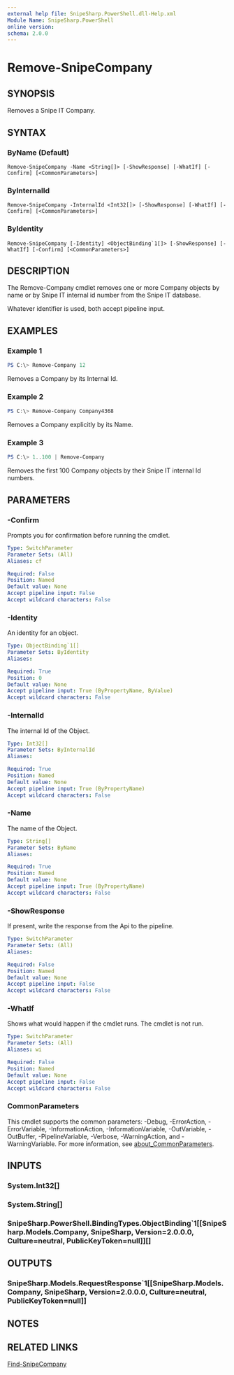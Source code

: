 ```yaml
---
external help file: SnipeSharp.PowerShell.dll-Help.xml
Module Name: SnipeSharp.PowerShell
online version:
schema: 2.0.0
---
```


# Remove-SnipeCompany

## SYNOPSIS
Removes a Snipe IT Company.

## SYNTAX

### ByName (Default)
```
Remove-SnipeCompany -Name <String[]> [-ShowResponse] [-WhatIf] [-Confirm] [<CommonParameters>]
```

### ByInternalId
```
Remove-SnipeCompany -InternalId <Int32[]> [-ShowResponse] [-WhatIf] [-Confirm] [<CommonParameters>]
```

### ByIdentity
```
Remove-SnipeCompany [-Identity] <ObjectBinding`1[]> [-ShowResponse] [-WhatIf] [-Confirm] [<CommonParameters>]
```

## DESCRIPTION
The Remove-Company cmdlet removes one or more Company objects by name or by Snipe IT internal id number from the Snipe IT database.

Whatever identifier is used, both accept pipeline input.

## EXAMPLES

### Example 1
```powershell
PS C:\> Remove-Company 12
```

Removes a Company by its Internal Id.

### Example 2
```powershell
PS C:\> Remove-Company Company4368
```

Removes a Company explicitly by its Name.

### Example 3
```powershell
PS C:\> 1..100 | Remove-Company
```

Removes the first 100 Company objects by their Snipe IT internal Id numbers.

## PARAMETERS

### -Confirm
Prompts you for confirmation before running the cmdlet.

```yaml
Type: SwitchParameter
Parameter Sets: (All)
Aliases: cf

Required: False
Position: Named
Default value: None
Accept pipeline input: False
Accept wildcard characters: False
```

### -Identity
An identity for an object.

```yaml
Type: ObjectBinding`1[]
Parameter Sets: ByIdentity
Aliases:

Required: True
Position: 0
Default value: None
Accept pipeline input: True (ByPropertyName, ByValue)
Accept wildcard characters: False
```

### -InternalId
The internal Id of the Object.

```yaml
Type: Int32[]
Parameter Sets: ByInternalId
Aliases:

Required: True
Position: Named
Default value: None
Accept pipeline input: True (ByPropertyName)
Accept wildcard characters: False
```

### -Name
The name of the Object.

```yaml
Type: String[]
Parameter Sets: ByName
Aliases:

Required: True
Position: Named
Default value: None
Accept pipeline input: True (ByPropertyName)
Accept wildcard characters: False
```

### -ShowResponse
If present, write the response from the Api to the pipeline.

```yaml
Type: SwitchParameter
Parameter Sets: (All)
Aliases:

Required: False
Position: Named
Default value: None
Accept pipeline input: False
Accept wildcard characters: False
```

### -WhatIf
Shows what would happen if the cmdlet runs.
The cmdlet is not run.

```yaml
Type: SwitchParameter
Parameter Sets: (All)
Aliases: wi

Required: False
Position: Named
Default value: None
Accept pipeline input: False
Accept wildcard characters: False
```

### CommonParameters
This cmdlet supports the common parameters: -Debug, -ErrorAction, -ErrorVariable, -InformationAction, -InformationVariable, -OutVariable, -OutBuffer, -PipelineVariable, -Verbose, -WarningAction, and -WarningVariable. For more information, see [about_CommonParameters](http://go.microsoft.com/fwlink/?LinkID=113216).

## INPUTS

### System.Int32[]

### System.String[]

### SnipeSharp.PowerShell.BindingTypes.ObjectBinding`1[[SnipeSharp.Models.Company, SnipeSharp, Version=2.0.0.0, Culture=neutral, PublicKeyToken=null]][]

## OUTPUTS

### SnipeSharp.Models.RequestResponse`1[[SnipeSharp.Models.Company, SnipeSharp, Version=2.0.0.0, Culture=neutral, PublicKeyToken=null]]

## NOTES

## RELATED LINKS

[Find-SnipeCompany](Find-SnipeCompany.md)
